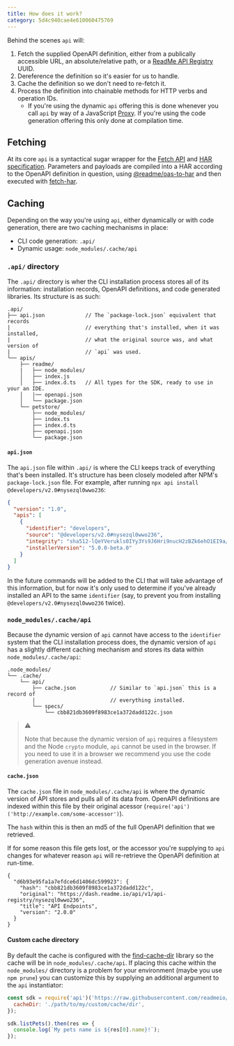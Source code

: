```yaml
---
title: How does it work?
category: 5d4c940cae4e610060475769
---
```


Behind the scenes `api` will:

1. Fetch the supplied OpenAPI definition, either from a publically accessible URL, an absolute/relative path, or a [ReadMe API Registry ](https://docs.readme.com/reference/getapiregistry) UUID.
2. Dereference the definition so it's easier for us to handle.
3. Cache the definition so we don't need to re-fetch it.
4. Process the definition into chainable methods for HTTP verbs and operation IDs.
    * If you're using the dynamic `api` offering this is done whenever you call `api` by way of a JavaScript [Proxy](https://developer.mozilla.org/en-US/docs/Web/JavaScript/Reference/Global_Objects/Proxy). If you're using the code generation offering this only done at compilation time.

## Fetching

At its core `api` is a syntactical sugar wrapper for the [Fetch API](https://developer.mozilla.org/en-US/docs/Web/API/Fetch_API) and [HAR specification](http://www.softwareishard.com/blog/har-12-spec/). Parameters and payloads are compiled into a HAR according to the OpenAPI definition in question, using [@readme/oas-to-har](https://npm.im/@readme/oas-to-har) and then executed with [fetch-har](https://npm.im/fetch-har).

## Caching

Depending on the way you're using `api`, either dynamically or with code generation, there are two caching mechanisms in place:

* CLI code generation: `.api/`
* Dynamic usage: `node_modules/.cache/api`

### `.api/` directory

The `.api/` directory is wher the CLI installation process stores all of its information: installation records, OpenAPI definitions, and code generated libraries. Its structure is as such:

```
.api/
├── api.json             // The `package-lock.json` equivalent that records
|                        // everything that's installed, when it was installed,
|                        // what the original source was, and what version of
|                        // `api` was used.
└── apis/
    ├── readme/
    |   ├── node_modules/
    │   ├── index.js
    │   ├── index.d.ts   // All types for the SDK, ready to use in your an IDE.
    │   |── openapi.json
    │   └── package.json
    └── petstore/
        ├── node_modules/
        ├── index.ts
        ├── index.d.ts
        ├── openapi.json
        └── package.json
```

#### `api.json`

The `api.json` file within `.api/` is where the CLI keeps track of everything that's been installed. It's structure has been closely modeled after NPM's `package-lock.json` file. For example, after running `npx api install @developers/v2.0#nysezql0wwo236`:

```json
{
  "version": "1.0",
  "apis": [
    {
      "identifier": "developers",
      "source": "@developers/v2.0#nysezql0wwo236",
      "integrity": "sha512-lQeYVerukls0IYy3Ys9J6Hri9nucH2zBZk6ehO1EI9a/0K3p/egoIw/Yz9A93KtB1KUUArjGK6ebqsZkHFxguA==",
      "installerVersion": "5.0.0-beta.0"
    }
  ]
}
```

In the future commands will be added to the CLI that will take advantage of this information, but for now it's only used to determine if you've already installed an API to the same `identifier` (say, to prevent you from installing `@developers/v2.0#nysezql0wwo236` twice).

### `node_modules/.cache/api`

Because the dynamic version of `api` cannot have access to the `identifier` system that the CLI installation process does, the dynamic version of `api` has a slightly different caching mechanism and stores its data within `node_modules/.cache/api`:

```
.node_modules/
└── .cache/
    └── api/
        ├── cache.json           // Similar to `api.json` this is a record of
        |                        // everything installed.
        └── specs/
            └── cbb821db3609f8983ce1a372dadd122c.json
```

> ⚠️
>
> Note that because the dynamic version of `api` requires a filesystem and the Node `crypto` module, `api` cannot be used in the browser. If you need to use it in a browser we recommend you use the code generation avenue instead.

#### `cache.json`

The `cache.json` file in `node_modules/.cache/api` is where the dynamic version of API stores and pulls all of its data from. OpenAPI definitions are indexed within this file by their original acessor (`require('api')('http://example.com/some-accessor')`).

The `hash` within this is then an md5 of the full OpenAPI definition that we retrieved.

If for some reason this file gets lost, or the accessor you're supplying to `api` changes for whatever reason `api` will re-retrieve the OpenAPI definition at run-time.

```
{
  "d6b93e95fa1a7efdce6d1406dc599923": {
    "hash": "cbb821db3609f8983ce1a372dadd122c",
    "original": "https://dash.readme.io/api/v1/api-registry/nysezql0wwo236",
    "title": "API Endpoints",
    "version": "2.0.0"
  }
}
```

#### Custom cache directory

By default the cache is configured with the [find-cache-dir](https://npm.im/find-cache-dir) library so the cache will be in `node_modules/.cache/api`. If placing this cache within the `node_modules/` directory is a problem for your environment (maybe you use `npm prune`) you can customize this by supplying an additional argument to the `api` instantiator:

```js
const sdk = require('api')('https://raw.githubusercontent.com/readmeio/oas-examples/main/3.0/json/petstore.json', {
  cacheDir: './path/to/my/custom/cache/dir',
});

sdk.listPets().then(res => {
  console.log(`My pets name is ${res[0].name}!`);
});
```
